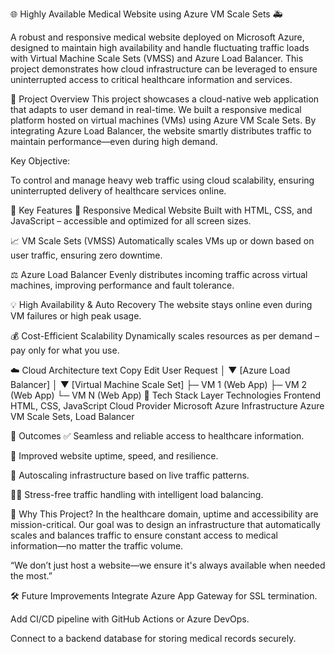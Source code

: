 🌐 Highly Available Medical Website using Azure VM Scale Sets 🚑

A robust and responsive medical website deployed on Microsoft Azure, designed to maintain high availability and handle fluctuating traffic loads with Virtual Machine Scale Sets (VMSS) and Azure Load Balancer. This project demonstrates how cloud infrastructure can be leveraged to ensure uninterrupted access to critical healthcare information and services.

🚀 Project Overview
This project showcases a cloud-native web application that adapts to user demand in real-time. We built a responsive medical platform hosted on virtual machines (VMs) using Azure VM Scale Sets. By integrating Azure Load Balancer, the website smartly distributes traffic to maintain performance—even during high demand.

Key Objective:

To control and manage heavy web traffic using cloud scalability, ensuring uninterrupted delivery of healthcare services online.

🧠 Key Features
📱 Responsive Medical Website
Built with HTML, CSS, and JavaScript – accessible and optimized for all screen sizes.

📈 VM Scale Sets (VMSS)
Automatically scales VMs up or down based on user traffic, ensuring zero downtime.

⚖️ Azure Load Balancer
Evenly distributes incoming traffic across virtual machines, improving performance and fault tolerance.

💡 High Availability & Auto Recovery
The website stays online even during VM failures or high peak usage.

💰 Cost-Efficient Scalability
Dynamically scales resources as per demand – pay only for what you use.

☁️ Cloud Architecture
text
Copy
Edit
User Request
     │
     ▼
[Azure Load Balancer]
     │
     ▼
[Virtual Machine Scale Set]
     ├─ VM 1 (Web App)
     ├─ VM 2 (Web App)
     └─ VM N (Web App)
🧰 Tech Stack
Layer	Technologies
Frontend	HTML, CSS, JavaScript
Cloud Provider	Microsoft Azure
Infrastructure	Azure VM Scale Sets, Load Balancer

🎯 Outcomes
✅ Seamless and reliable access to healthcare information.

🚀 Improved website uptime, speed, and resilience.

🔄 Autoscaling infrastructure based on live traffic patterns.

🧘‍♀️ Stress-free traffic handling with intelligent load balancing.

📍 Why This Project?
In the healthcare domain, uptime and accessibility are mission-critical. Our goal was to design an infrastructure that automatically scales and balances traffic to ensure constant access to medical information—no matter the traffic volume.

“We don’t just host a website—we ensure it's always available when needed the most.”

🛠️ Future Improvements
Integrate Azure App Gateway for SSL termination.

Add CI/CD pipeline with GitHub Actions or Azure DevOps.

Connect to a backend database for storing medical records securely.
